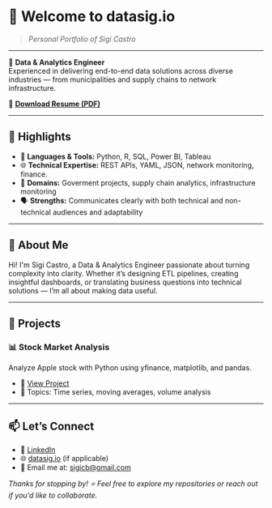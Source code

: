 # 👋 Welcome to **datasig.io**  
> _Personal Portfolio of Sigi Castro_

---

🎯 **Data & Analytics Engineer**  
Experienced in delivering end-to-end data solutions across diverse industries — from municipalities and supply chains to network infrastructure.

📄 [**Download Resume (PDF)**](/assets/Sigifredo%20Castro%20-%20CV.pdf)

---

## 🚀 Highlights

- 🐍 **Languages & Tools:** Python, R, SQL, Power BI, Tableau  
- 🌐 **Technical Expertise:** REST APIs, YAML, JSON, network monitoring, finance.  
- 🧠 **Domains:** Goverment projects, supply chain analytics, infrastructure monitoring  
- 🗣️ **Strengths:** Communicates clearly with both technical and non-technical audiences and adaptability

---

## 📌 About Me

Hi! I'm Sigi Castro, a Data & Analytics Engineer passionate about turning complexity into clarity. Whether it’s designing ETL pipelines, creating insightful dashboards, or translating business questions into technical solutions — I’m all about making data useful.

---
## 📂 Projects

### 📊 Stock Market Analysis
Analyze Apple stock with Python using yfinance, matplotlib, and pandas.
- 🔗 [View Project](Portfolio/stock_viz_python/src/stock_analysis.ipynb)
- 📌 Topics: Time series, moving averages, volume analysis

---

## 📫 Let’s Connect

- 💼 [LinkedIn](https://www.linkedin.com/in/sigifredocastro)
- 🌐 [datasig.io](https://datasig.io) (if applicable)
- 📧 Email me at: sigicb@gmail.com

_Thanks for stopping by! ⭐ Feel free to explore my repositories or reach out if you'd like to collaborate._


